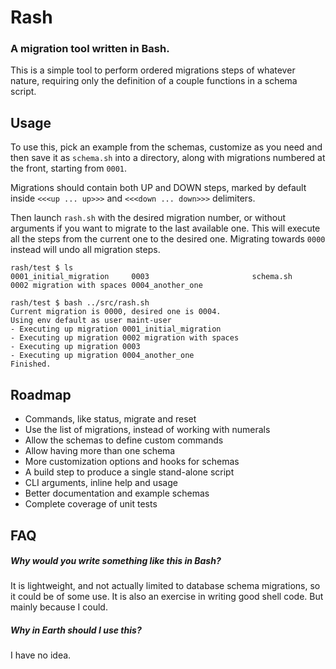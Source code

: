 Rash
====

### A migration tool written in Bash.

This is a simple tool to perform ordered migrations steps of whatever nature,
requiring only the definition of a couple functions in a schema script.



Usage
-----

To use this, pick an example from the schemas, customize as you need and then
save it as `schema.sh` into a directory, along with migrations numbered at the
front, starting from `0001`.

Migrations should contain both UP and DOWN steps, marked by default inside
`<<<up ... up>>>` and `<<<down ... down>>>` delimiters.

Then launch `rash.sh` with the desired migration number, or without arguments
if you want to migrate to the last available one. This will execute all the
steps from the current one to the desired one. Migrating towards `0000` instead
will undo all migration steps.

	rash/test $ ls
	0001_initial_migration     0003                       schema.sh
	0002 migration with spaces 0004_another_one

	rash/test $ bash ../src/rash.sh
	Current migration is 0000, desired one is 0004.
	Using env default as user maint-user
	- Executing up migration 0001_initial_migration
	- Executing up migration 0002 migration with spaces
	- Executing up migration 0003
	- Executing up migration 0004_another_one
	Finished.



Roadmap
-------

- Commands, like status, migrate and reset
- Use the list of migrations, instead of working with numerals
- Allow the schemas to define custom commands
- Allow having more than one schema
- More customization options and hooks for schemas
- A build step to produce a single stand-alone script
- CLI arguments, inline help and usage
- Better documentation and example schemas
- Complete coverage of unit tests


FAQ
---

##### Why would you write something like this in Bash?

It is lightweight, and not actually limited to database schema migrations,
so it could be of some use. It is also an exercise in writing good shell
code. But mainly because I could.

##### Why in Earth should I use this?

I have no idea.